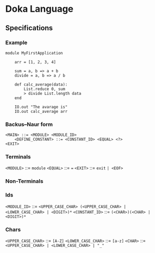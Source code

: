 # Doka Language

## Specifications

### Example

```
module MyFirstApplication

    arr = [1, 2, 3, 4]

    sum = a, b => a + b
    divide = a, b => a / b

    def calc_average(data):
        List.reduce 0, sum 
        > divide List.length data
    end     
    
    IO.out "The avarage is"
    IO.out calc_average arr
```

### Backus–Naur form
```
<MAIN> ::= <MODULE> <MODULE_ID>
    <DEFINE_CONSTANT> ::= <CONSTANT_ID> <EQUAL> <?>
<EXIT>
```

### Terminals
`<MODULE>` ::= `module`
`<EQUAL>` ::= `=`
`<EXIT>` ::= `exit` `| <EOF>`

### Non-Terminals

### Ids
`<MODULE_ID>` ::= `<UPPER_CASE_CHAR> (<UPPER_CASE_CHAR> | <LOWER_CASE_CHAR> | <DIGIT>)*`
`<CONSTANT_ID>` ::= `(<CHAR>)(<CHAR> | <DIGIT>)*`

### Chars
`<UPPER_CASE_CHAR>` ::= `[A-Z]`
`<LOWER_CASE_CHAR>` ::= `[a-z]`
`<CHAR>` ::= `<UPPER_CASE_CHAR> | <LOWER_CASE_CHAR> | "_"`